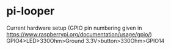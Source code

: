 # pi-looper

Current hardware setup (GPIO pin numbering given in https://www.raspberrypi.org/documentation/usage/gpio/)
GPIO4>LED>330Ohm>Ground
3.3V>button>330Ohm>GPIO14
